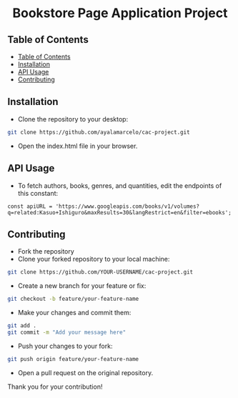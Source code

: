 <h1 align="center">Bookstore Page Application Project</h1>

## Table of Contents

- [Table of Contents](#table-of-contents)
- [Installation](#installation)
- [API Usage](#api-usage)
- [Contributing](#contributing)

## Installation

- Clone the repository to your desktop:

```bash
git clone https://github.com/ayalamarcelo/cac-project.git
```

- Open the index.html file in your browser.

## API Usage

- To fetch authors, books, genres, and quantities, edit the endpoints of this constant:

`const apiURL = 'https://www.googleapis.com/books/v1/volumes?q=related:Kasuo+Ishiguro&maxResults=30&langRestrict=en&filter=ebooks';`

## Contributing

- Fork the repository
- Clone your forked repository to your local machine:


```bash
git clone https://github.com/YOUR-USERNAME/cac-project.git
```
- Create a new branch for your feature or fix:

```bash
git checkout -b feature/your-feature-name
```
- Make your changes and commit them:

```bash
git add .
git commit -m "Add your message here"
```
- Push your changes to your fork:

```bash
git push origin feature/your-feature-name
```
- Open a pull request on the original repository.

Thank you for your contribution!
